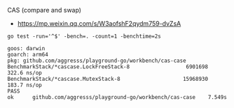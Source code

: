 
CAS (compare and swap)

- https://mp.weixin.qq.com/s/W3aofshF2qydm759-dvZsA

```
go test -run='^$' -bench=. -count=1 -benchtime=2s
```

```
goos: darwin
goarch: arm64
pkg: github.com/aggresss/playground-go/workbench/cas-case
BenchmarkStack/*cascase.LockFreeStack-8                  6901698               322.6 ns/op
BenchmarkStack/*cascase.MutexStack-8                    15968930               183.7 ns/op
PASS
ok      github.com/aggresss/playground-go/workbench/cas-case    7.549s
```